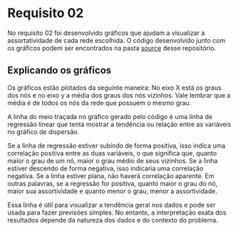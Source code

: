 # Requisito 02
No requisito 02 foi desenvolvido gráficos que ajudam a visualizar a assortatividade de cada rede escolhida. O código desenvolvido junto com os gráficos podem ser encontrados na pasta [source](https://github.com/rikdantas/Algoritmos-Estruturas-Dados-II/tree/main/U2T2/Requisito_02/source) desse repositório.

## Explicando os gráficos
Os gráficos estão plotados da seguinte maneira: No eixo X está os graus dos nós e no eixo y a média dos graus dos nós vizinhos. Vale lembrar que a média é de todos os nós da rede que possuem o mesmo grau. 

A linha do meio traçada no gráfico gerado pelo código é uma linha de regressão linear que tenta mostrar a tendência ou relação entre as variáveis no gráfico de dispersão. 

Se a linha de regressão estiver subindo de forma positiva, isso indica uma correlação positiva entre as duas variáveis, o que significa que, quanto maior o grau de um nó, maior o grau médio de seus vizinhos. Se a linha estiver descendo de forma negativa, isso indicaria uma correlação negativa. Se a linha estiver plana, não haverá correlação aparente. Em outras palavras, se a regressão for positiva, quanto maior o grau do nó, maior sua assortividade e quanto menor o grau, menor a assortividade.

Essa linha é útil para visualizar a tendência geral nos dados e pode ser usada para fazer previsões simples. No entanto, a interpretação exata dos resultados depende da natureza dos dados e do contexto do problema.